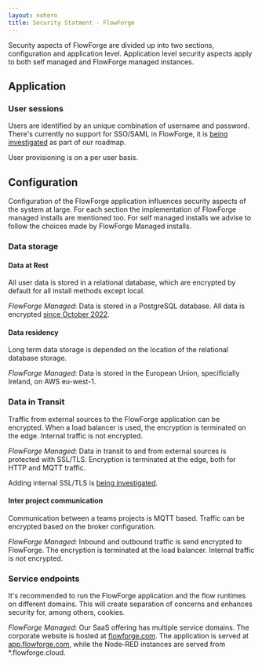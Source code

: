 ```yaml
---
layout: nohero
title: Security Statment - FlowForge
---
```


<div class="prose prose-blue container m-auto max-w-4xl">

Security aspects of FlowForge are divided up into two sections, configuration
and application level. Application level security aspects apply to both self
managed and FlowForge managed instances.

## Application

### User sessions

Users are identified by an unique combination of username and password. There's
currently no support for SSO/SAML in FlowForge, it is
[being investigated](https://github.com/flowforge/flowforge/issues/226) as part
of our roadmap.

User provisioning is on a per user basis.

## Configuration

Configuration of the FlowForge application influences security aspects of the
system at large. For each section the implementation of FlowForge managed
installs are mentioned too. For self managed installs we advise to follow the
choices made by FlowForge Managed installs.

### Data storage

#### Data at Rest

All user data is stored in a relational database, which are encrypted by default
for all install methods except local.

_FlowForge Managed_: Data is stored in a PostgreSQL database. All data is encrypted
[since October 2022](https://flowforge.com/blog/2022/10/db-migration-01/).

#### Data residency

Long term data storage is depended on the location of the relational database
storage.

_FlowForge Managed_: Data is stored in the European Union, specificially
Ireland, on AWS eu-west-1.

### Data in Transit

Traffic from external sources to the FlowForge application can be encrypted.
When a load balancer is used, the encryption is terminated on the edge. Internal
traffic is not encrypted.

_FlowForge Managed_: Data in transit to and from external sources is protected
with SSL/TLS. Encryption is terminated at the edge, both for HTTP and MQTT
traffic.

Adding internal SSL/TLS is [being investigated](https://github.com/flowforge/flowforge/issues/910).

#### Inter project communication

Communication between a teams projects is MQTT based. Traffic can be encrypted
based on the broker configuration.

_FlowForge Managed_: Inbound and outbound traffic is send encrypted to 
FlowForge. The encryption is terminated at the load balancer. Internal traffic
is not encrypted.

### Service endpoints

It's recommended to run the FlowForge application and the flow runtimes on
different domains. This will create separation of concerns and enhances security
for, among others, cookies.

_FlowForge Managed_: Our SaaS offering has multiple service domains. The
corporate website is hosted at [flowforge.com](https://flowforge.com). The
application is served at [app.flowforge.com](https://app.flowforge.com), while
the Node-RED instances are served from \*.flowforge.cloud.

</div>
